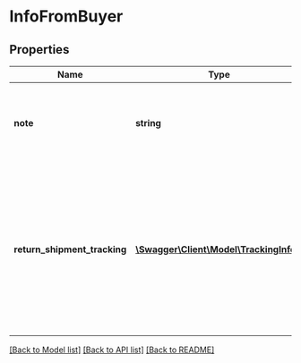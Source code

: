# InfoFromBuyer

## Properties
Name | Type | Description | Notes
------------ | ------------- | ------------- | -------------
**note** | **string** | This field shows any note that was left by the buyer in regard to the dispute. | [optional] 
**return_shipment_tracking** | [**\Swagger\Client\Model\TrackingInfo[]**](TrackingInfo.md) | This array shows shipment tracking information for one or more shipping packages being returned to the buyer after a payment dispute. | [optional] 

[[Back to Model list]](../../README.md#documentation-for-models) [[Back to API list]](../../README.md#documentation-for-api-endpoints) [[Back to README]](../../README.md)

